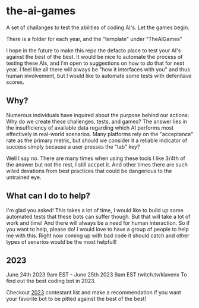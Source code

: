 # the-ai-games
A set of challanges to test the abilities of coding AI's. Let the games begin.

There is a folder for each year, and the "template" under "TheAIGames"

I hope in the future to make this repo the defacto place to test your AI's against the best of the best. It would be nice to automate the process of testing these AIs, and i'm open to suggestions on how to do that for next year. I feel like all there will always be "how it interfaces with you" and thus human involvement, but I would like to automate some tests with defenitave scores.

## Why?

Numerous individuals have inquired about the purpose behind our actions: Why do we create these challenges, tests, and games? The answer lies in the insufficiency of available data regarding which AI performs most effectively in real-world scenarios. Many platforms rely on the "acceptance" rate as the primary metric, but should we consider it a reliable indicator of success simply because a user presses the "tab" key? 

Well I say no. There are many times when using these tools I like 3/4th of the answer but not the rest, I still accpet it. And other times there are such wiled devations from best practices that could be dangerious to the untrained eye.

## What can I do to help?

I'm glad you asked! This takes a lot of time, I would like to build up some automated tests that these bots can suffer though. But that will take a lot of work and time! And there will always be a need for human interaction. So if you want to help, please do! I would love to have a group of people to help me with this. Right now coming up with bad code it should catch and other types of senarios would be the most helpfull!

## 2023

June 24th 2023 9am EST - June 25th 2023 9am EST twitch.tv/klavenx To find out the best coding bot in 2023.

Checkout [2023](./2023/README.md) contestant list and make a recommendation if you want your favorite bot to be pitted against the best of the best!
